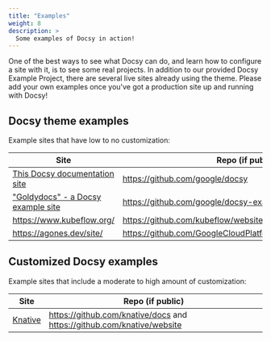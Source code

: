 ```yaml
---
title: "Examples"
weight: 8
description: >
  Some examples of Docsy in action!
---
```


One of the best ways to see what Docsy can do, and learn how to configure a site with it, is to see some real projects. In addition to our provided Docsy Example Project, there are several live sites already using the theme. Please add your own examples once you've got a production site up and running with Docsy!

## Docsy theme examples

Example sites that have low to no customization:

| Site  | Repo (if public)  |
|---|---|
| [This Docsy documentation site](/docs) | https://github.com/google/docsy |
| ["Goldydocs" - a Docsy example site](https://example.docsy.dev) | https://github.com/google/docsy-example  |
| https://www.kubeflow.org/  | https://github.com/kubeflow/website  |
| https://agones.dev/site/ | https://github.com/GoogleCloudPlatform/agones/tree/master/site |

## Customized Docsy examples

Example sites that include a moderate to high amount of customization:

| Site  | Repo (if public)  |
|---|---|
| [Knative](https://knative.dev) | https://github.com/knative/docs and https://github.com/knative/website |
